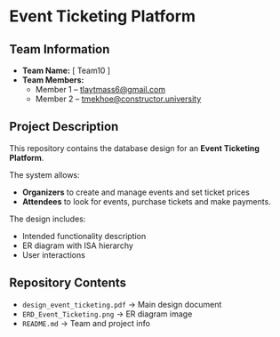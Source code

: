 # Event Ticketing Platform

## Team Information
- **Team Name:** [ Team10 ]  
- **Team Members:**  
  - Member 1 – tlaytmass6@gmail.com  
  - Member 2 – tmekhoe@constructor.university
  

## Project Description
This repository contains the database design for an **Event Ticketing Platform**.  

The system allows:
- **Organizers** to create and manage events and set ticket prices
- **Attendees** to look for events, purchase tickets and make payments.  

The design includes:
- Intended functionality description  
- ER diagram with ISA hierarchy  
- User interactions 

## Repository Contents
- `design_event_ticketing.pdf` → Main design document  
- `ERD_Event_Ticketing.png` → ER diagram image  
- `README.md` → Team and project info  
